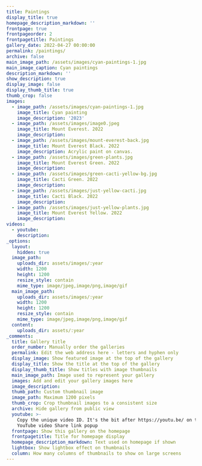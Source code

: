 ```yaml
---
title: Paintings
display_title: true
homepage_description_markdown: ''
frontpage: true
frontpageorder: 2
frontpagetitle: Paintings
gallery_date: 2022-04-27 00:00:00
permalink: /paintings/
archive: false
main_image_path: /assets/images/cyan-paintings-1.jpg
main_image_caption: Cyan paintings
description_markdown: ''
show_description: true
display_image: false
display_thumb_title: true
thumb_crop: false
images:
  - image_path: /assets/images/cyan-paintings-1.jpg
    image_title: Cyan painting
    image_description: '2023'
  - image_path: /assets/images/image0.jpeg
    image_title: Mount Everest. 2022
    image_description:
  - image_path: /assets/images/mount-everest-back.jpg
    image_title: Mount Everest Black. 2022
    image_description: Acrylic paint on canvas.
  - image_path: /assets/images/green-plants.jpg
    image_title: Mount Everest Green. 2022
    image_description:
  - image_path: /assets/images/green-cacti-yellow-bg.jpg
    image_title: Cacti Green. 2022
    image_description:
  - image_path: /assets/images/just-yellow-cacti.jpg
    image_title: Cacti Black. 2022
    image_description:
  - image_path: /assets/images/just-yellow-plants.jpg
    image_title: Mount Everest Yellow. 2022
    image_description:
videos:
  - youtube:
    description:
_options:
  layout:
    hidden: true
  image_path:
    uploads_dir: assets/images/:year
    width: 1200
    height: 1200
    resize_style: contain
    mime_type: image/jpeg,image/png,image/gif
  main_image_path:
    uploads_dir: assets/images/:year
    width: 1200
    height: 1200
    resize_style: contain
    mime_type: image/jpeg,image/png,image/gif
  content:
    uploads_dir: assets/:year
_comments:
  title: Gallery title
  order_number: Manually order the galleries
  permalink: Edit the web address here - letters and hyphen only
  display_image: Show featured image at the top of the gallery
  display_title: Show the title at the top of the gallery
  display_thumb_title: Show titles with image thumbnails
  main_image_path: Image used to represent your gallery
  images: Add and edit your gallery images here
  image_description:
  thumb_path: Custom thumbnail image
  image_path: Maximum 1200 pixels
  thumb_crop: Crop thumbnail images to a consistent size
  archive: Hide gallery from public view
  youtube: >-
    Copy the unique video ID. It's the bit after https://youtu.be/ on the
    YouTube video Share link popup
  frontpage: Show this gallery on the homepage
  frontpagetitle: Title for homepage display
  homepage_description_markdown: Text used on homepage if shown
  lightbox: Show lightbox effect on thumbnails
  column: How many columns of thumbnails to show on large screens
---
```

